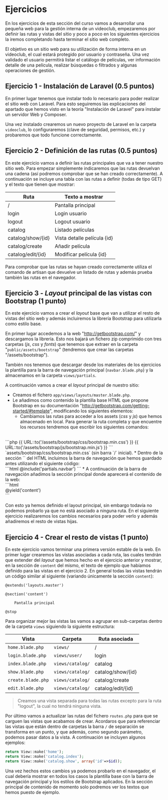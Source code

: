 <!-- ************************************************************************-->
# Ejercicios

En los ejercicios de esta sección del curso vamos a desarrollar una pequeña web para la gestión interna de un videoclub, empezaremos por definir las rutas y vistas del sitio y poco a poco en los siguientes ejercicios la iremos completando hasta terminar el sitio web completo.

El objetivo es un sitio web para su utilización de forma interna en un videoclub, el cual estará protegido por usuario y contraseña. Una vez validado el usuario permitirá listar el catálogo de películas, ver información detalle de una película, realizar búsquedas o filtrados y algunas operaciones de gestión.



<!-- ************************************* -->
## Ejercicio 1 - Instalación de Laravel (0.5 puntos)

En primer lugar tenemos que instalar todo lo necesario para poder realizar el sitio web con Laravel. Para esto seguiremos las explicaciones del apartado que hemos visto en la teoría "Instalación de Laravel" para instalar un servidor Web y Composer.

Una vez instalado crearemos un nuevo proyecto de Laravel en la carpeta `videoclub`, lo configuraremos (clave de seguridad, permisos, etc.) y probaremos que todo funcione correctamente.



<!-- ************************************* -->
## Ejercicio 2 - Definición de las rutas (0.5 puntos)

En este ejercicio vamos a definir las rutas principales que va a tener nuestro sitio web. Para empezar simplemente indicaremos que las rutas devuelvan una cadena (así podremos comprobar que se han creado correctamente). A continuación se incluye una tabla con las rutas a definir (todas de tipo GET) y el texto que tienen que mostrar:

| Ruta              | Texto a mostrar    |
| ----------------- | ------------------ |
| /                 | Pantalla principal |
| login             | Login usuario      |
| logout            | Logout usuario     |
| catalog           | Listado películas  |
| catalog/show/{id} | Vista detalle película {id} |
| catalog/create    | Añadir película    |
| catalog/edit/{id} | Modificar película {id} |

Para comprobar que las rutas se hayan creado correctamente utiliza el comando de artisan que devuelve un listado de rutas y además prueba también las rutas en el navegador.




<!-- ************************************* -->
## Ejercicio 3 - _Layout_ principal de las vistas con Bootstrap (1 punto)

En este ejercicio vamos a crear el _layout_ base que van a utilizar el resto de vistas del sitio web y además incluiremos la librería Bootstrap para utilizarla como estilo base.

En primer lugar accedemos a la web "http://getbootstrap.com/" y descargamos la librería. Esto nos bajará un fichero zip comprimido con tres carpetas (_js_, _css_ y _fonts_) que tenemos que extraer en la carpeta "`public/assets/bootstrap`" (tendremos que crear las carpetas "/assets/bootstrap").

También nos tenemos que descargar desde los materiales de los ejercicios la plantilla para la barra de navegación principal (`navbar.blade.php`) y la almacenamos en la carpeta `views/partials`.

A continuación vamos a crear el _layout_ principal de nuestro sitio:

* Creamos el fichero `app/views/layouts/master.blade.php`.
* Le añadimos como contenido la plantilla base HTML que propone Bootstrap en su documentación "http://getbootstrap.com/getting-started/#template", modificando los siguientes elementos:
  * Cambiamos las rutas para acceder a los assets (_css_ y _js_) que hemos almacenado en local. Para generar la ruta completa y que encuentre los recursos tendremos que escribir los siguientes comandos:
<br/>
```php
{{ URL::to('/assets/bootstrap/css/bootstrap.min.css') }}
{{ URL::to('/assets/bootstrap/js/bootstrap.min.js') }}
```
    `assets/bootstrap/css/bootstrap.min.css` (sin barra `/` inicial).
  * Dentro de la sección `<body>` del HTML incluimos la barra de navegación que hemos guardado antes utilizando el siguiente código:
<br/>
```html
@include('partials.navbar')
```
  * A continuación de la barra de navegación añadimos la sección principal donde aparecerá el contenido de la web:
<br/>
```html
<div class="container">
    @yield('content')
</div>
```

Con esto ya hemos definido el layout principal, sin embargo todavía no podemos probarlo ya que no está asociado a ninguna ruta. En el siguiente ejercicio realizaremos los cambios necesarios para poder verlo y además añadiremos el resto de vistas hijas.




<!-- ************************************* -->
## Ejercicio 4 - Crear el resto de vistas (1 punto)

En este ejercicio vamos terminar una primera versión estable de la web. En primer lugar crearemos las vistas asociadas a cada ruta, las cuales tendrán que extender del _layout_ que hemos hecho en el ejercicio anterior y mostrar, en la sección de `content` del mismo, el texto de ejemplo que habíamos definido para las vistas en el ejercicio 2. En general todas las vistas tendrán un código similar al siguiente (variando únicamente la sección `content`):

```
@extends('layouts.master')

@section('content')

	Pantalla principal

@stop
```

Para organizar mejor las vistas las vamos a agrupar en sub-carpetas dentro de la carpeta `views` siguiendo la siguiente estructura:

| Vista              | Carpeta          | Ruta asociada     |
| ------------------ | ---------------- | ----------------- |
| `home.blade.php`   | `views/`         | /                 |
| `login.blade.php`  | `views/user/`    | login             |
| `index.blade.php`  | `views/catalog/` | catalog           |
| `show.blade.php`   | `views/catalog/` | catalog/show/{id} |
| `create.blade.php` | `views/catalog/` | catalog/create    |
| `edit.blade.php`   | `views/catalog/` | catalog/edit/{id} |

> Creamos una vista separada para todas las rutas excepto para la ruta "logout", la cual no tendrá ninguna vista.


Por último vamos a actualizar las rutas del fichero `routes.php` para que se carguen las vistas que acabamos de crear. Acordaros que para referenciar las vistas que están dentro de carpetas la barra `/` de separación se transforma en un punto, y que además, como segundo parámetro, podemos pasar datos a la vista. A continuación se incluyen algunos ejemplos:

```php
return View::make('home');
return View::make('catalog.index');
return View::make('catalog.show', array('id'=>$id));
```

Una vez hechos estos cambios ya podemos probarlo en el navegador, el cual debería mostrar en todos los casos la plantilla base con la barra de navegación principal y los estilos de Bootstrap aplicados. En la sección principal de contenido de momento solo podremos ver los textos que hemos puesto de ejemplo.



